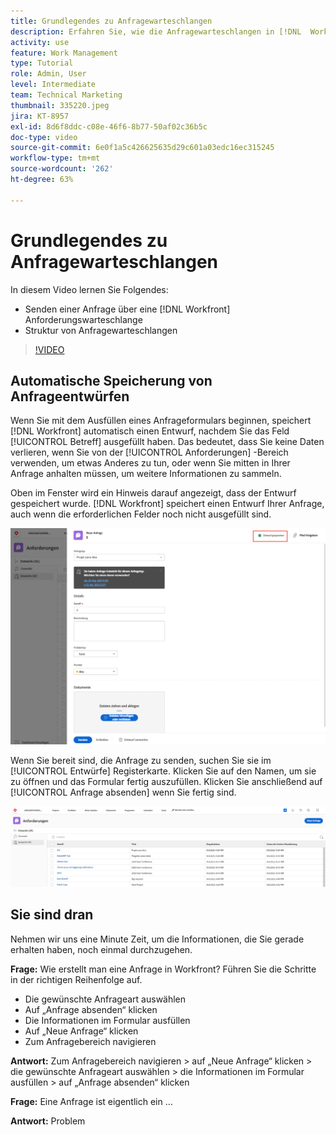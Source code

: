 ```yaml
---
title: Grundlegendes zu Anfragewarteschlangen
description: Erfahren Sie, wie die Anfragewarteschlangen in [!DNL  Workfront] aufgebaut sind und wie Sie eine Anfrage einreichen.
activity: use
feature: Work Management
type: Tutorial
role: Admin, User
level: Intermediate
team: Technical Marketing
thumbnail: 335220.jpeg
jira: KT-8957
exl-id: 8d6f8ddc-c08e-46f6-8b77-50af02c36b5c
doc-type: video
source-git-commit: 6e0f1a5c426625635d29c601a03edc16ec315245
workflow-type: tm+mt
source-wordcount: '262'
ht-degree: 63%

---
```


# Grundlegendes zu Anfragewarteschlangen

In diesem Video lernen Sie Folgendes:

* Senden einer Anfrage über eine [!DNL  Workfront] Anforderungswarteschlange
* Struktur von Anfragewarteschlangen

>[!VIDEO](https://video.tv.adobe.com/v/335220/?quality=12&learn=on)

## Automatische Speicherung von Anfrageentwürfen

Wenn Sie mit dem Ausfüllen eines Anfrageformulars beginnen, speichert [!DNL Workfront] automatisch einen Entwurf, nachdem Sie das Feld [!UICONTROL Betreff] ausgefüllt haben. Das bedeutet, dass Sie keine Daten verlieren, wenn Sie von der [!UICONTROL Anforderungen] -Bereich verwenden, um etwas Anderes zu tun, oder wenn Sie mitten in Ihrer Anfrage anhalten müssen, um weitere Informationen zu sammeln.

Oben im Fenster wird ein Hinweis darauf angezeigt, dass der Entwurf gespeichert wurde. [!DNL Workfront] speichert einen Entwurf Ihrer Anfrage, auch wenn die erforderlichen Felder noch nicht ausgefüllt sind.

![Bild der Erstellung eines Anfrageentwurfs](assets/queue-mgt-make-a-request-draft-1.png)

Wenn Sie bereit sind, die Anfrage zu senden, suchen Sie sie im [!UICONTROL Entwürfe] Registerkarte. Klicken Sie auf den Namen, um sie zu öffnen und das Formular fertig auszufüllen. Klicken Sie anschließend auf [!UICONTROL Anfrage absenden] wenn Sie fertig sind.

![Bild zum Aufrufen eines Anfrageentwurfs](assets/queue-mgt-make-a-request-draft-2.png)

## Sie sind dran

Nehmen wir uns eine Minute Zeit, um die Informationen, die Sie gerade erhalten haben, noch einmal durchzugehen.

**Frage:** Wie erstellt man eine Anfrage in Workfront? Führen Sie die Schritte in der richtigen Reihenfolge auf.

* Die gewünschte Anfrageart auswählen
* Auf „Anfrage absenden“ klicken
* Die Informationen im Formular ausfüllen
* Auf „Neue Anfrage“ klicken
* Zum Anfragebereich navigieren


**Antwort:** Zum Anfragebereich navigieren > auf „Neue Anfrage“ klicken > die gewünschte Anfrageart auswählen > die Informationen im Formular ausfüllen > auf „Anfrage absenden“ klicken

**Frage:** Eine Anfrage ist eigentlich ein …

**Antwort:** Problem

<!---
You can also access request drafts from the [!UICONTROL Select a Request Type] menu at the top of the window. Select an option from the [!UICONTROL Recent Drafts] section, or start a new request by picking a queue from the [!UICONTROL New Requests] section. Fill everything out like normal, then submit the request.

<!---
image
--->

<!---
Let's take a minute to review the information you were just presented.

How do you make a request in Workfront? List the steps in order.
Choose the request type you need to make
Click Submit request
Fill out the information on the form
Click "New Request"
Navigate to the request area

Answer: Navigate to the request area>Click New Request>Choose the request type you need to make>Fill out the information on the form>Click Submit request

A request is really an......

Answer: Issue
--->
